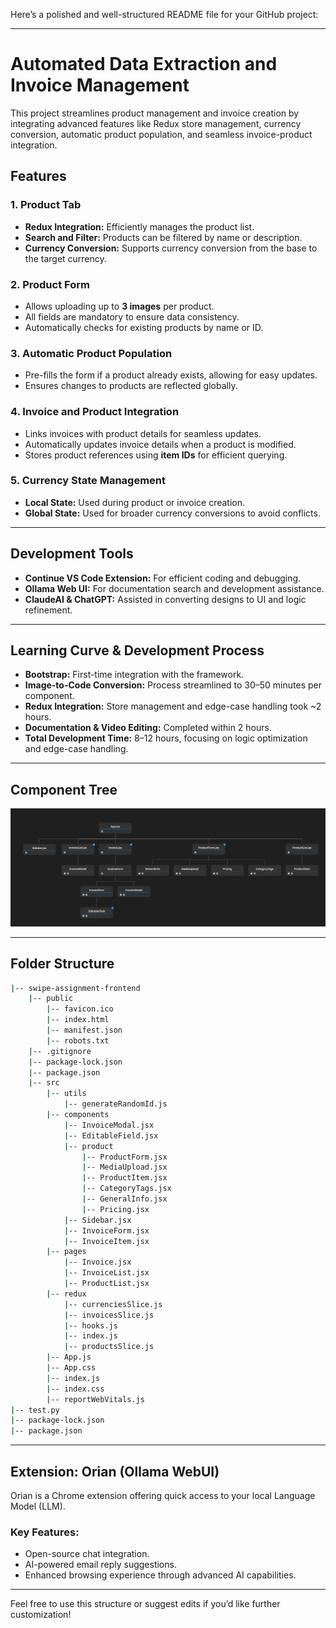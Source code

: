Here’s a polished and well-structured README file for your GitHub project:

---

# Automated Data Extraction and Invoice Management  

This project streamlines product management and invoice creation by integrating advanced features like Redux store management, currency conversion, automatic product population, and seamless invoice-product integration.  

## **Features**  

### **1. Product Tab**  
- **Redux Integration:** Efficiently manages the product list.  
- **Search and Filter:** Products can be filtered by name or description.  
- **Currency Conversion:** Supports currency conversion from the base to the target currency.  

### **2. Product Form**  
- Allows uploading up to **3 images** per product.  
- All fields are mandatory to ensure data consistency.  
- Automatically checks for existing products by name or ID.  

### **3. Automatic Product Population**  
- Pre-fills the form if a product already exists, allowing for easy updates.  
- Ensures changes to products are reflected globally.  

### **4. Invoice and Product Integration**  
- Links invoices with product details for seamless updates.  
- Automatically updates invoice details when a product is modified.  
- Stores product references using **item IDs** for efficient querying.  

### **5. Currency State Management**  
- **Local State:** Used during product or invoice creation.  
- **Global State:** Used for broader currency conversions to avoid conflicts.  

---

## **Development Tools**  

- **Continue VS Code Extension:** For efficient coding and debugging.  
- **Ollama Web UI:** For documentation search and development assistance.  
- **ClaudeAI & ChatGPT:** Assisted in converting designs to UI and logic refinement.  

---

## **Learning Curve & Development Process**  

- **Bootstrap:** First-time integration with the framework.  
- **Image-to-Code Conversion:** Process streamlined to 30–50 minutes per component.  
- **Redux Integration:** Store management and edge-case handling took ~2 hours.  
- **Documentation & Video Editing:** Completed within 2 hours.  
- **Total Development Time:** 8–12 hours, focusing on logic optimization and edge-case handling.  

---

## **Component Tree**  

<div align="center">
  <img src="public/tree.png" alt="Component Tree" />
</div>

---

## **Folder Structure**  

```bash
|-- swipe-assignment-frontend
    |-- public
        |-- favicon.ico
        |-- index.html
        |-- manifest.json
        |-- robots.txt
    |-- .gitignore
    |-- package-lock.json
    |-- package.json
    |-- src
        |-- utils
            |-- generateRandomId.js
        |-- components
            |-- InvoiceModal.jsx
            |-- EditableField.jsx
            |-- product
                |-- ProductForm.jsx
                |-- MediaUpload.jsx
                |-- ProductItem.jsx
                |-- CategoryTags.jsx
                |-- GeneralInfo.jsx
                |-- Pricing.jsx
            |-- Sidebar.jsx
            |-- InvoiceForm.jsx
            |-- InvoiceItem.jsx
        |-- pages
            |-- Invoice.jsx
            |-- InvoiceList.jsx
            |-- ProductList.jsx
        |-- redux
            |-- currenciesSlice.js
            |-- invoicesSlice.js
            |-- hooks.js
            |-- index.js
            |-- productsSlice.js
        |-- App.js
        |-- App.css
        |-- index.js
        |-- index.css
        |-- reportWebVitals.js
|-- test.py
|-- package-lock.json
|-- package.json
```

---

## **Extension: Orian (Ollama WebUI)**  

Orian is a Chrome extension offering quick access to your local Language Model (LLM).  
### **Key Features**:  
- Open-source chat integration.  
- AI-powered email reply suggestions.  
- Enhanced browsing experience through advanced AI capabilities.  


---

Feel free to use this structure or suggest edits if you’d like further customization!
